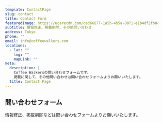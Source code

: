 ```yaml
---
template: ContactPage
slug: contact
title: Contact Form
featuredImage: https://ucarecdn.com/cad66877-1a5b-4b5a-8071-e1b4df2fb8c9/
subtitle: 情報修正、掲載削除、その他問い合わせ
address: Tokyo
phone: ""
email: info@coffeewalkers.com
locations:
  - lat: ""
    lng: ""
    mapLink: ""
meta:
  description: |-
    Coffee Walkersの問い合わせフォームです。
    掲載に関して、その他問い合わせは問い合わせフォームよりお願いいたします。
  title: Contact Page
---
```

## 問い合わせフォーム

情報修正、掲載削除などは問い合わせフォームよりお願いいたします。